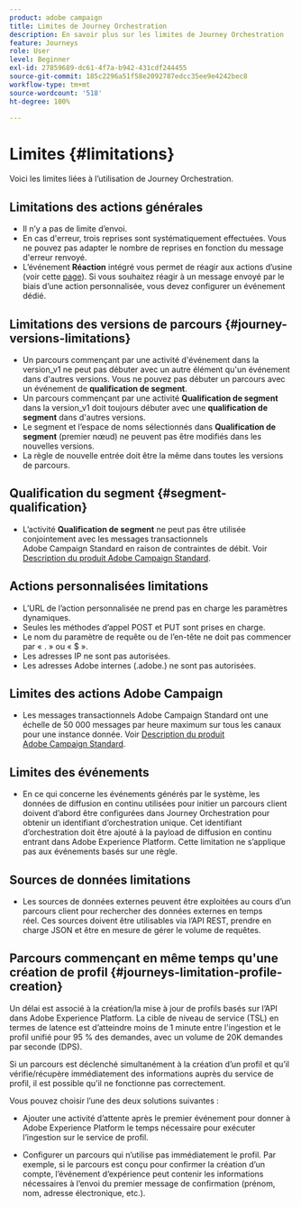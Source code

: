 ```yaml
---
product: adobe campaign
title: Limites de Journey Orchestration
description: En savoir plus sur les limites de Journey Orchestration
feature: Journeys
role: User
level: Beginner
exl-id: 27859689-dc61-4f7a-b942-431cdf244455
source-git-commit: 185c2296a51f58e2092787edcc35ee9e4242bec8
workflow-type: tm+mt
source-wordcount: '518'
ht-degree: 100%

---
```


# Limites {#limitations}

Voici les limites liées à l’utilisation de Journey Orchestration.

## Limitations des actions générales

* Il n’y a pas de limite d’envoi. 
* En cas d&#39;erreur, trois reprises sont systématiquement effectuées. Vous ne pouvez pas adapter le nombre de reprises en fonction du message d&#39;erreur renvoyé. 
* L’événement **Réaction** intégré vous permet de réagir aux actions d’usine (voir cette [page](../building-journeys/reaction-events.md)). Si vous souhaitez réagir à un message envoyé par le biais d’une action personnalisée, vous devez configurer un événement dédié. 

## Limitations des versions de parcours {#journey-versions-limitations}

* Un parcours commençant par une activité d&#39;événement dans la version_v1 ne peut pas débuter avec un autre élément qu&#39;un événement dans d&#39;autres versions. Vous ne pouvez pas débuter un parcours avec un événement de **qualification de segment**.
* Un parcours commençant par une activité **Qualification de segment** dans la version_v1 doit toujours débuter avec une **qualification de segment** dans d&#39;autres versions.
* Le segment et l’espace de noms sélectionnés dans **Qualification de segment** (premier nœud) ne peuvent pas être modifiés dans les nouvelles versions.
* La règle de nouvelle entrée doit être la même dans toutes les versions de parcours.

## Qualification du segment {#segment-qualification}

* L’activité **Qualification de segment** ne peut pas être utilisée conjointement avec les messages transactionnels Adobe Campaign Standard en raison de contraintes de débit. Voir [Description du produit Adobe Campaign Standard](https://helpx.adobe.com/fr/legal/product-descriptions/campaign-standard.html). 
  

## Actions personnalisées  limitations

* L’URL de l’action personnalisée ne prend pas en charge les paramètres dynamiques. 
* Seules les méthodes d’appel POST et PUT sont prises en charge. 
* Le nom du paramètre de requête ou de l’en-tête ne doit pas commencer par « . » ou « $ ». 
* Les adresses IP ne sont pas autorisées. 
* Les adresses Adobe internes (.adobe.) ne sont pas autorisées.
 

## Limites des actions Adobe Campaign

* Les messages transactionnels Adobe Campaign Standard ont une échelle de 50 000 messages par heure maximum sur tous les canaux pour une instance donnée. Voir [Description du produit Adobe Campaign Standard](https://helpx.adobe.com/legal/product-descriptions/campaign-standard.html). 
  

## Limites des événements

* En ce qui concerne les événements générés par le système, les données de diffusion en continu utilisées pour initier un parcours client doivent d’abord être configurées dans Journey Orchestration pour obtenir un identifiant d’orchestration unique. Cet identifiant d’orchestration doit être ajouté à la payload de diffusion en continu entrant dans Adobe Experience Platform. Cette limitation ne s’applique pas aux événements basés sur une règle.
 

## Sources de données  limitations

* Les sources de données externes peuvent être exploitées au cours d’un parcours client pour rechercher des données externes en temps réel. Ces sources doivent être utilisables via l’API REST, prendre en charge JSON et être en mesure de gérer le volume de requêtes.

## Parcours commençant en même temps qu&#39;une création de profil {#journeys-limitation-profile-creation}

Un délai est associé à la création/la mise à jour de profils basés sur l’API dans Adobe Experience Platform. La cible de niveau de service (TSL) en termes de latence est d’atteindre moins de 1 minute entre l&#39;ingestion et le profil unifié pour 95 % des demandes, avec un volume de 20K demandes par seconde (DPS).

Si un parcours est déclenché simultanément à la création d’un profil et qu’il vérifie/récupère immédiatement des informations auprès du service de profil, il est possible qu&#39;il ne fonctionne pas correctement.

Vous pouvez choisir l’une des deux solutions suivantes :

* Ajouter une activité d’attente après le premier événement pour donner à Adobe Experience Platform le temps nécessaire pour exécuter l’ingestion sur le service de profil.

* Configurer un parcours qui n’utilise pas immédiatement le profil. Par exemple, si le parcours est conçu pour confirmer la création d’un compte, l’événement d’expérience peut contenir les informations nécessaires à l’envoi du premier message de confirmation (prénom, nom, adresse électronique, etc.).
